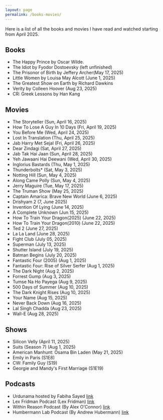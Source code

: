 ```yaml
---
layout: page
permalink: /books-movies/
---
```


Here is a list of all the books and movies I have read and watched starting from April 2025. 

Books 
----
- The Happy Prince by Oscar Wilde. 
- The Idiot by Fyodor Dostoevsky (left unfinished)
- The Prisonor of Birth by Jeffery Archer(May 17, 2025)
- Little Women by Louisa May Alcott (June 1, 2025)
- The Greatest Show on Earth by Richard Dawkins
- Verity by Colleen Hoover (Aug 23, 2025)
- CR: Greek Lessons by Han Kang

Movies 
----
- The Storyteller (Sun, April 16, 2025)
- How To Lose A Guy In 10 Days (Fri, April 19, 2025)
- You Before Me (Wed, April 24, 2025)
- Lost In Translation (Thu, April 25, 2025)
- Jab Harry Met Sejal (Fri, April 26, 2025)
- Dear Zindagi (Sat, April 27, 2025)
- Jab Tak Hai Jaan (Sun, April 28, 2025)
- Yeh Jawaani Hai Deewani (Wed, April 30, 2025)
- Inglorius Bastards (Thu, May 1, 2025)
- Thunderbolts* (Sat, May 3, 2025)
- Notting Hill (Sun, May 4, 2025)
- Along Came Polly (Sun, May 4, 2025)
- Jerry Maguire (Tue, May 17, 2025)
- The Truman Show (May 25, 2025)
- Captain Amarica: Brave New World (June 6, 2025)
- Drishyam 2 (7, June 2025)
- Invention Of Lying (June 14, 2025)
- A Complete Unknown (Jun 15, 2025)
- How To Train Your Dragon(2025) (June 22, 2025)
- How To Train Your Dragon(2010) (June 22, 2025)
- Ted 2 (June 27, 2025)
- La La Land (June 28, 2025)
- Fight Club (July 05, 2025)
- Superman (July 13, 2025)
- Shutter Island (July 19, 2025)
- Batman Begins (July 20, 2025)
- Fantastic Four (2005) (Aug 1, 2025)
- Fantastic Four: Rise of Silver Serfer (Aug 1, 2025)
- The Dark Night (Aug 2, 2025)
- Forrest Gump (Aug 3, 2025)
- Tumse Na Ho Payega (Aug 9, 2025)
- 500 Days of Summer (Aug 10, 2025)
- The Dark Knight Rises (Aug 10, 2025)
- Your Name (Aug 15, 2025)
- Never Back Down (Aug 16, 2025)
- Lal Singh Chadda (Aug 23, 2025)
- Wall-E (Aug 28, 2025)

Shows
---
- Silicon Velly  (April 11, 2025)
- Suits (Season 7) (Aug 1, 2025)
- American Manhunt: Osama Bin Laden (May 21, 2025)
- Emily in Paris (S1E8)
- CW: Family Guy (S19)
- Georgie and Mandy's First Marriage (S1E19)

Podcasts
---
- Urdunama hosted by Fabiha Sayed [link](https://open.spotify.com/show/6zRRY9ssHgiH2Rm0IUrd5x)
- Lex Fridman Podcast (Lex Fridman) [link](https://lexfridman.com/podcast/)
- Within Reason Podcast (By Alex O'Connor) [link](https://open.spotify.com/show/16wUbvDT95dxzpG2KEhakK)
- Humbermann Lab Podcast (By Andrew Hubermann) [link](https://www.hubermanlab.com/all-episodes)
